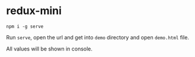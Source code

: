# redux-mini

`npm i -g serve`

Run `serve`, open the url and get into `demo` directory and open `demo.html` file.

All values will be shown in console.
